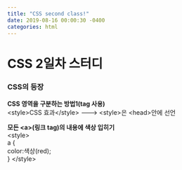```yaml
---
title: "CSS second class!"
date: 2019-08-16 00:00:30 -0400
categories: html
---
```

<h1>CSS 2일차 스터디</h1>
<h3>CSS의 등장</h3>
<p><strong>CSS 영역을 구분하는 방법1(tag 사용)</strong><br>
&#60style&#62CSS 효과&#60/style&#62 ---> &#60style&#62은 &#60head&#62안에 선언</p>
<p><strong>모든 &#60a&#62(링크 tag)의 내용에 색상 입히기 </strong><br>
&#60style&#62<br>
a {<br>
color:색상(red);<br>
}
&#60/style&#62</p>
